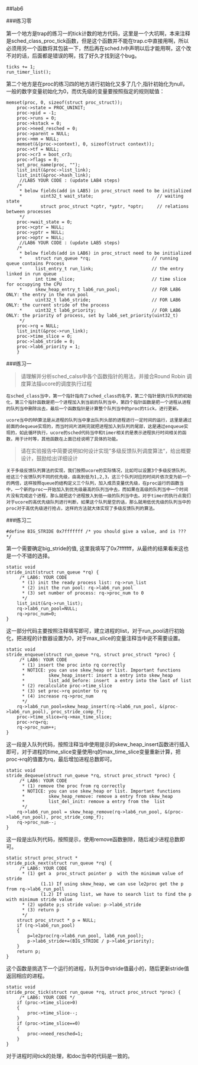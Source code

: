 ##lab6

###练习零

第一个地方是trap的练习一的tick计数的地方代码，这里是一个大坑啊，本来注释是sched_class_proc_tick函数，但是这个函数并不能在trap.c中直接用啊，所以必须用另一个函数将其包装一下，然后再在sched.h中声明以后才能用啊，这个改不对的话，后面都是错误的啊，找了好久才找到这个bug。
```
ticks += 1;
run_timer_list();
```

第二个地方是在proc的练习四的地方进行初始化又多了几个,指针初始化为null，一般的数字变量初始化为0，而优先级的变量要按照指定的规则赋值：
```
memset(proc, 0, sizeof(struct proc_struct));
    proc->state = PROC_UNINIT;
    proc->pid = -1;
    proc->runs = 0;
    proc->kstack = 0;
    proc->need_resched = 0;
    proc->parent = NULL;
    proc->mm = NULL;
    memset(&(proc->context), 0, sizeof(struct context));
    proc->tf = NULL;
    proc->cr3 = boot_cr3;
    proc->flags = 0;
    set_proc_name(proc, "");
    list_init(&proc->list_link);
    list_init(&proc->hash_link);
     //LAB5 YOUR CODE : (update LAB4 steps)
    /*
     * below fields(add in LAB5) in proc_struct need to be initialized	
     *       uint32_t wait_state;                        // waiting state
     *       struct proc_struct *cptr, *yptr, *optr;     // relations between processes
	 */
    proc->wait_state = 0;
    proc->cptr = NULL;
    proc->yptr = NULL;
    proc->optr = NULL;
     //LAB6 YOUR CODE : (update LAB5 steps)
    /*
     * below fields(add in LAB6) in proc_struct need to be initialized
     *     struct run_queue *rq;                       // running queue contains Process
     *     list_entry_t run_link;                      // the entry linked in run queue
     *     int time_slice;                             // time slice for occupying the CPU
     *     skew_heap_entry_t lab6_run_pool;            // FOR LAB6 ONLY: the entry in the run pool
     *     uint32_t lab6_stride;                       // FOR LAB6 ONLY: the current stride of the process
     *     uint32_t lab6_priority;                     // FOR LAB6 ONLY: the priority of process, set by lab6_set_priority(uint32_t)
     */
    proc->rq = NULL;
    list_init(&proc->run_link);
    proc->time_slice = 0;
    proc->lab6_stride = 0;
    proc->lab6_priority = 1;
    }
```

###练习一
> 请理解并分析sched_calss中各个函数指针的用法，并接合Round Robin 调度算法描ucore的调度执行过程

```
在sched_class当中，第一个指针指向了sched_class的名字，第二个指针是执行队列的初始化，第三个指针函数是把一个进程加入到当前的队列当中，第四个指针函数是把一个进程从进程的队列当中删除出去，最后一个函数指针是计算整个队列当中的proc的tick，进行更新。

ucore当中的RR算法是从进程的队列当中拿出队列头部的进程进行一定时间的运行，这里是通过前面的dequeue实现的，而当时间片消耗完就把进程加入到队列的尾部，这是通过enqueue实现的，如此循环执行，ucore的sched代码当中和timer相关的是表示进程执行时间相关的函数，用于计时等，其他函数在上面已经说明了具体的功能。
```

> 请在实验报告中简要说明如何设计实现”多级反馈队列调度算法“，给出概要设计，鼓励给出详细设计

```
关于多级反馈队列算法的实现，我们按照ucore的实际情况，比如可以设置3个多级反馈队列，给这三个反馈队列不同的优先级，由高到低为1,2,3，这三个队列对应的时间片依次变为前一个的两倍，这样按照queue的结构定义三个队列，加入成员变量优先级，在proc运行的函数当中，一个新的proc一开始加入到优先级最高的队列当中去，而如果在高级的队列当中一个时间片没有完成这个进程，那么就把这个进程放入到低一级的队列当中去。对于timer的执行点我们对于ucore的高优先级队列进行判断，如果这个队列是空的话，那么就用低优先级的队列当中的proc对于高优先级进行抢占，这样的方法就大体实现了多级反馈队列的算法。
```

###练习二

```
#define BIG_STRIDE 0x7fffffff /* you should give a value, and is ??? */
```
第一个需要确定big_stride的值, 这里我填写了0x7fffffff，从最终的结果看来这也是一个不错的选择。

```
static void
stride_init(struct run_queue *rq) {
     /* LAB6: YOUR CODE
      * (1) init the ready process list: rq->run_list
      * (2) init the run pool: rq->lab6_run_pool
      * (3) set number of process: rq->proc_num to 0
      */
    list_init(&rq->run_list);
    rq->lab6_run_pool=NULL;
    rq->proc_num=0;
}
```
这一部分代码主要按照注释填写即可，建立进程的list，对于run_pool进行初始化，把进程的计数器设置为0，对于max_slice的变量注释当中说不需要设置。

```
static void
stride_enqueue(struct run_queue *rq, struct proc_struct *proc) {
     /* LAB6: YOUR CODE
      * (1) insert the proc into rq correctly
      * NOTICE: you can use skew_heap or list. Important functions
      *         skew_heap_insert: insert a entry into skew_heap
      *         list_add_before: insert  a entry into the last of list
      * (2) recalculate proc->time_slice
      * (3) set proc->rq pointer to rq
      * (4) increase rq->proc_num
      */
    rq->lab6_run_pool=skew_heap_insert(rq->lab6_run_pool, &(proc->lab6_run_pool), proc_stride_comp_f);
    proc->time_slice=rq->max_time_slice;
    proc->rq=rq;
    rq->proc_num++;
}
```
这一段是入队列代码，按照注释当中使用提示的skew_heap_insert函数进行插入即可，对于进程的time_slice变量使用rq的max_time_slice变量重新计算，把proc->rq的值置为rq，最后增加进程总数即可。

```
static void
stride_dequeue(struct run_queue *rq, struct proc_struct *proc) {
     /* LAB6: YOUR CODE
      * (1) remove the proc from rq correctly
      * NOTICE: you can use skew_heap or list. Important functions
      *         skew_heap_remove: remove a entry from skew_heap
      *         list_del_init: remove a entry from the  list
      */
    rq->lab6_run_pool = skew_heap_remove(rq->lab6_run_pool, &(proc->lab6_run_pool), proc_stride_comp_f);
    rq->proc_num--;
}
```

这一段是出队列代码，按照提示，使用remove函数删除，随后减少进程总数即可。

```
static struct proc_struct *
stride_pick_next(struct run_queue *rq) {
     /* LAB6: YOUR CODE
      * (1) get a  proc_struct pointer p  with the minimum value of stride
             (1.1) If using skew_heap, we can use le2proc get the p from rq->lab6_run_poll
             (1.2) If using list, we have to search list to find the p with minimum stride value
      * (2) update p;s stride value: p->lab6_stride
      * (3) return p
      */
    struct proc_struct * p = NULL;
    if (rq->lab6_run_pool)
    {
        p=le2proc(rq->lab6_run_pool, lab6_run_pool);
        p->lab6_stride+=(BIG_STRIDE / p->lab6_priority);
    }
    return p;
}
```

这个函数是挑选下一个运行的进程，队列当中stride值最小的，随后更新stride值返回相应的进程。

```
static void
stride_proc_tick(struct run_queue *rq, struct proc_struct *proc) {
     /* LAB6: YOUR CODE */
    if (proc->time_slice>0)
    {
        proc->time_slice--;
    }
    if (proc->time_slice==0)
    {
        proc->need_resched=1;
    }
}
```

对于进程时间tick的处理，和doc当中的代码是一致的。
